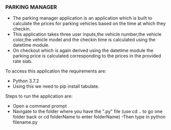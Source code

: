 
### PARKING MANAGER

- The parking manager application is an application which is built to calculate the prices for parking vehicles based on the time at which they checkin.
- This application takes three user inputs,the vehicle number,the vehicle color,the vehicle model  and the checkin time is calculated using the datetime module.
- On checkout which is again derived using the datetime module the parking price is calculated corresponding to the prices in the provided rate slab.


To access this application the requirements are:
- Python 3.7.2
- Using this we need to pip install tabulate.

Steps to run the application are:
- Open a command prompt
- Navigate to the folder where you have the ".py" file (use cd .. to go one folder back or cd folderName to enter folderName)
-Then type in python filename.py


